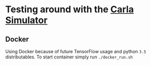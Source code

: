# Testing around with the [Carla Simulator](http://carla.org/)

## Docker
Using Docker because of future TensorFlow usage and python `3.5` distributables.
To start container simply run ```./docker_run.sh```
